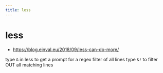 ```yaml
---
title: less
---
```


# less

- https://blog.einval.eu/2018/09/less-can-do-more/

type `&` in less to get a prompt for a regex filter of all lines
type `&!` to filter OUT all matching lines
